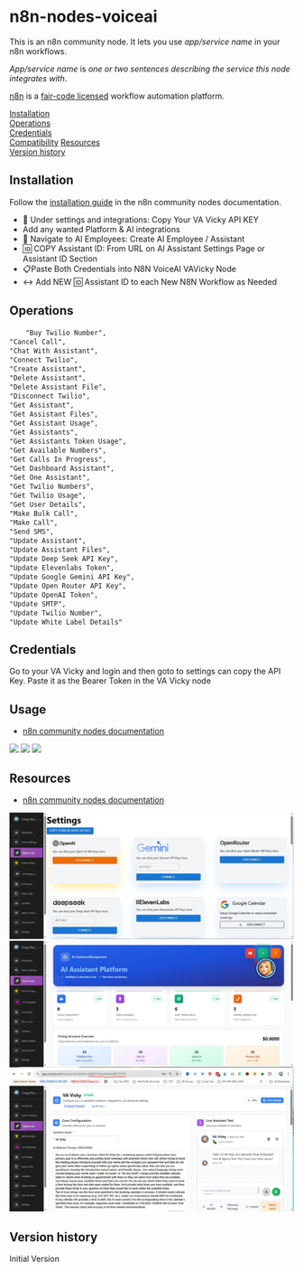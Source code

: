 # n8n-nodes-voiceai

This is an n8n community node. It lets you use _app/service name_ in your n8n workflows.

_App/service name_ is _one or two sentences describing the service this node integrates with_.

[n8n](https://n8n.io/) is a [fair-code licensed](https://docs.n8n.io/reference/license/) workflow automation platform.

[Installation](#installation)  
[Operations](#operations)  
[Credentials](#credentials)  <!-- delete if no auth needed -->  
[Compatibility](#compatibility)
[Resources](#resources)  
[Version history](#version-history)  <!-- delete if not using this section -->  

## Installation
Follow the [installation guide](https://docs.n8n.io/integrations/community-nodes/installation/) in the n8n community nodes documentation.
- 🔑 Under settings and integrations: Copy Your VA Vicky API KEY
- Add any wanted Platform & AI integrations
- 🤖 Navigate to AI Employees: Create AI Employee / Assistant
- 🆔️ COPY Assistant ID: From URL on AI Assistant Settings Page or Assistant ID Section
- 📋Paste Both Credentials into N8N VoiceAI VAVicky Node
- ↔️ Add NEW 🆔️ Assistant ID to each New N8N Workflow as Needed



## Operations
		"Buy Twilio Number",
    "Cancel Call",
    "Chat With Assistant",
    "Connect Twilio",
    "Create Assistant",
    "Delete Assistant",
    "Delete Assistant File",
    "Disconnect Twilio",
    "Get Assistant",
    "Get Assistant Files",
    "Get Assistant Usage",
    "Get Assistants",
    "Get Assistants Token Usage",
    "Get Available Numbers",
    "Get Calls In Progress",
    "Get Dashboard Assistant",
    "Get One Assistant",
    "Get Twilio Numbers",
    "Get Twilio Usage",
    "Get User Details",
    "Make Bulk Call",
    "Make Call",
    "Send SMS",
    "Update Assistant",
    "Update Assistant Files",
    "Update Deep Seek API Key",
    "Update Elevenlabs Token",
    "Update Google Gemini API Key",
    "Update Open Router API Key",
    "Update OpenAI Token",
    "Update SMTP",
    "Update Twilio Number",
    "Update White Label Details"

## Credentials
Go to your VA Vicky and login and then goto to settings can copy the API Key. Paste it as the Bearer Token in the VA Vicky node


## Usage
* [n8n community nodes documentation](https://docs.n8n.io/integrations/#community-nodes)
<img src="/usage (1).jpeg">
<img src="/usage (2).jpeg">
<img src="/usage (3).jpeg">



## Resources

* [n8n community nodes documentation](https://docs.n8n.io/integrations/#community-nodes)
<img src="/screenshot (1).jpeg">
<img src="/screenshot (2).jpeg">
<img src="/screenshot (3).jpeg">

## Version history
Initial Version
